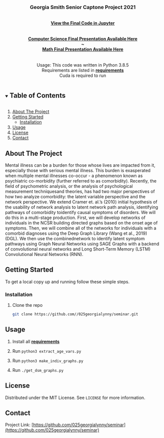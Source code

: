 
<br />
<p align="center">
  <a href="https://github.com//025georgialynny/seminar">
  </a>

  <h3 align="center">Georgia Smith Senior Captone Project 2021</h3>

  <p align="center">
    <br />
    <a href="https://github.com//025georgialynny/seminar/present.ipynb"><strong>View the Final Code in Jupyter</strong></a>
    <br />
    <br />
      <br />
    <a target=_blank href="https://docs.google.com/presentation/d/1A_M0flqeaVUBLYcDWxXpWqazK4LhR_cObaeh_lXm0Ao/edit?usp=sharing"><strong>Computer Science Final Presentation Available Here</strong></a>
      <br />
  <strong>~</strong>
  <br />
  <a target=_blank href="https://docs.google.com/presentation/d/1b-tgXKvQJHiyGRItjIMufUXBlAP4NWWIRbsRPORdlk8/edit?usp=sharing"><strong>Math Final Presentation Available Here</strong></a>
    <br />
    <br />
    <br />
     Usage: This code was written in Python 3.8.5
    <br />
     Requirements are listed in <a href="/requirements"><strong>requirements</strong></a>
    <br />
     Cuda is required to run
  </p>
</p>



<!-- TABLE OF CONTENTS -->
<details open="open">
  <summary><h2 style="display: inline-block">Table of Contents</h2></summary>
  <ol>
    <li>
      <a href="#about-the-project">About The Project</a>
    </li>
    <li>
      <a href="#getting-started">Getting Started</a>
      <ul>
        <li><a href="#installation">Installation</a></li>
      </ul>
    </li>
    <li><a href="#usage">Usage</a></li>
    <li><a href="#license">License</a></li>
    <li><a href="#contact">Contact</a></li>
  </ol>
</details>



<!-- ABOUT THE PROJECT -->
## About The Project
Mental illness can be a burden for those whose lives are impacted from it, especially those with serious mental illness. This burden is exasperated when multiple mental illnesses co-occur - a phenomenon known as psychiatric co-morbidity (further referred to as comorbidity). Recently, the field of psychometric analysis,  or the analysis of psychological measurement techniquesand theories, has had two major perspectives of how two analyze comorbidity:  the latent variable perspective and the network perspective.  We extend Cramer et.  al.’s (2010) initial hypothesis of the usability of network analysis to latent network path analysis, identifying pathways of comorbidity toidentify causal symptoms of disorders. We will do this in a multi-stage production. First, we will develop networks of individuals in the NCSR building directed graphs based on the onset age of symptoms.  Then, we will combine all of the networks for individuals with a comorbid diagnoses using the Deep Graph Library (Wang et al., 2019) (DGL). We then use the combinednetwork to identify latent symptom pathways using Graph Neural Networks using SAGE Graphs with a backend of convolutional neural networks and Long Short-Term Memory (LSTM) Convolutional Neural Networks (RNN).

<!-- GETTING STARTED -->
## Getting Started 

To get a local copy up and running follow these simple steps.



### Installation

1. Clone the repo
   ```sh
   git clone https://github.com//025georgialynny/seminar.git
   ```




<!-- USAGE EXAMPLES -->
## Usage
1. Install all <a href="/requirements"><strong>requirements</strong></a>

2. Run ```python3 extract_age_vars.py```

3. Run ```python3 make_indiv_graphs.py```

4. Run ```./get_dsm_graphs.py```






<!-- LICENSE -->
## License

Distributed under the MIT License. See `LICENSE` for more information.



<!-- CONTACT -->
## Contact


Project Link: [https://github.com/025georgialynny/seminar](https://github.com/025georgialynny/seminar)
